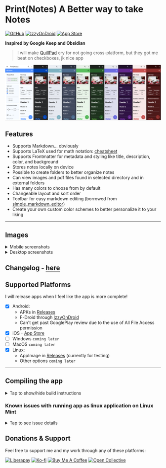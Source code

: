 # Print(Notes) A Better way to take Notes

[![GitHub](https://img.shields.io/github/license/RoBoT095/printnotes)](https://github.com/RoBoT095/printnotes/blob/main/LICENSE)
[![IzzyOnDroid](https://img.shields.io/endpoint?url=https://apt.izzysoft.de/fdroid/api/v1/shield/com.printnotes.printnotes)](https://apt.izzysoft.de/fdroid/index/apk/com.printnotes.printnotes)
[![App Store](https://img.shields.io/badge/App_Store-0D96F6?logo=app-store&logoColor=white)](https://apps.apple.com/us/app/print-notes/id6740996365)

**Inspired by Google Keep and Obsidian**

> I will make <a href='https://github.com/quillpad/quillpad'>QuillPad</a> cry for not going cross-platform, but they got me beat on checkboxes, jk nice app

<img src="https://github.com/RoBoT095/printnotes/blob/main/images/AllThemes2-smaller.png?raw=true" alt="all themes" />

## Features

- Supports Markdown... obviously
- Supports LaTeX used for math notation: <a href='https://quickref.me/latex'>cheatsheet</a>
- Supports Frontmatter for metadata and styling like title, description, color, and background
- Stores notes locally on device
- Possible to create folders to better organize notes
- Can view images and pdf files found in selected directory and in external folders
- Has many colors to choose from by default
- Changeable layout and sort order
- Toolbar for easy markdown editing (borrowed from [simple_markdown_editor](https://github.com/zahniar88/simple_markdown_editor))
- Create your own custom color schemes to better personalize it to your liking
<!-- - Supports Windows, Mac, Linux, Android, and iOS -->

---

## Images

<details close>
<summary>Mobile screenshots</summary>

<p>
  <img src="https://github.com/RoBoT095/printnotes/blob/main/images/Phone/PhoneGridView.png?raw=true" alt="phone grid view" width=200 />
  <img src="https://github.com/RoBoT095/printnotes/blob/main/images/Phone/PhoneListView.png?raw=true" alt="phone list view" width=200 />
  <img src="https://github.com/RoBoT095/printnotes/blob/main/images/Phone/PhoneTreeView.png?raw=true" alt="phone tree view" width=200 />
  <img src="https://github.com/RoBoT095/printnotes/blob/main/images/Phone/PhoneEditor.png?raw=true" alt="phone editor preview" width=200 />
  <img src="https://github.com/RoBoT095/printnotes/blob/main/images/Phone/PhoneEditing.png?raw=true" alt="phone editor edit" width=200 />
  <img src="https://github.com/RoBoT095/printnotes/blob/main/images/Phone/PhoneSettings.png?raw=true" alt="phone settings" width=200 />
  <img src="https://github.com/RoBoT095/printnotes/blob/main/images/Phone/PhoneAdvancedSearch.png?raw=true" alt="phone tag search" width=200 />
</p>

</details>

<details close>
<summary>Desktop screenshots</summary>

<p>
  <img src="https://github.com/RoBoT095/printnotes/blob/main/images/Desktop/DesktopGridView.png?raw=true" alt="desktop grid view" width=500 />
  <img src="https://github.com/RoBoT095/printnotes/blob/main/images/Desktop/DesktopListView.png?raw=true" alt="desktop list view" width=500 />
  <img src="https://github.com/RoBoT095/printnotes/blob/main/images/Desktop/DesktopTreeView.png?raw=true" alt="desktop tree view" width=500 />
  <img src="https://github.com/RoBoT095/printnotes/blob/main/images/Desktop/DesktopEditor.png?raw=true" alt="desktop editor" width=500 />
</p>
</details>

## Changelog - [here](https://github.com/RoBoT095/printnotes/blob/main/CHANGELOG.md)

## Supported Platforms

I will release apps when I feel like the app is more complete!

- [x] Android:
  - APKs in [Releases](https://github.com/RoBoT095/printnotes/releases)
  - F-Droid through [IzzyOnDroid](https://apt.izzysoft.de/fdroid/index/apk/com.printnotes.printnotes)
  - Can't get past GooglePlay review due to the use of All File Access permission
- [x] iOS - [App Store](https://apps.apple.com/us/app/print-notes/id6740996365)
- [ ] Windows `coming later`
- [ ] MacOS `coming later`
- [x] Linux:
  - AppImage in [Releases](https://github.com/RoBoT095/printnotes/releases) (currently for testing)
  - Other options `coming later`

---

## Compiling the app

<details close>
<summary>Tap to show/hide build instructions</summary>

Make sure you have a working flutter sdk setup. If not installed, go to [Install - Flutter](https://docs.flutter.dev/get-started/install) and select your platform, and follow the instructions to make sure you have all the right dependencies installed.

Once you get everything installed, test to see you didn't miss anything:

```
flutter doctor -v
```

---

Be sure to disable signing on build.gradle or create your own keystore to [sign](https://docs.flutter.dev/deployment/android#sign-the-app) the app for android.

### Building Locally

To make sure you are running latest version of flutter, run these commands:

```
$ flutter channel stable
```

```
$ flutter upgrade
```

After that, building is as simple as running these commands:

> This is to grab app dependencies

```
$ flutter pub get
```

> This is to make sure app runs

```
$ flutter run lib/main.dart
```

> If you are unsure what target operating system, read further down

```
$ flutter build <target> --release
```

### Targets available for flutter:

- `aar`: Build a repository containing an AAR and a POM file.
- `apk`: Build an Android APK file from app.
- `appbundle`: Build an Android App Bundle file from app.
- `bundle`: Build the Flutter assets directory from app.

### Device host specific

In other words, compiling can only be done on device you are compiling for (ex: `app.exe` requires windows)

- `linux`: Build a Linux desktop application.
- `windows`: Build a Windows desktop application.
- `macos`: Build a MacOS desktop application.
  - `ipa`: Build an iOS App Store Package from app.

### Building with Docker

If you have docker installed you can run my script to automatically build APKs, here is how to use them:

> change into scripts directory

```
cd scripts/
```

> allow script to be executable

```
chmod +x docker-build.sh
```

> run the script

```
./docker-build.sh
```

On completion you should have an `outputs/` folder with 4 apk files (app-release, app-arm64-v8a-release, app-armeabi-v7a-release, and app-x86_64-release)

</details>

### Known issues with running app as linux application on Linux Mint

<details close>
<summary>Tap to see issue details</summary>

**<u>Note: This doesn't seem to affect other types of distros, or when running in android emulator</u>**

Running as a linux application on flutter version _3.24.0 (or newer)_ causes any `TextFields` to **slows down** or **crash** the app (ex. editing note, creating note/folder, searching, etc), best workaround currently is either disabling the "Enable the on-screen keyboard" option in Accessibilty > Keyboard, or wrapping all textfields with `ExcludeSemantics` widget, or downgrading to flutter version _3.22.3_.

</details>

## Donations & Support

Feel free to support me and my work through any of these platforms:

[![Liberapay](https://img.shields.io/badge/Liberapay-F6C915?logo=liberapay&logoColor=black)](https://liberapay.com/RoBoT_095/donate)
[![Ko-fi](https://img.shields.io/badge/Ko--fi-FF5E5B?logo=ko-fi&logoColor=white)](https://ko-fi.com/robot095/donate)
[![Buy Me A Coffee](https://img.shields.io/badge/Buy%20Me%20a%20Coffee-ffdd00?&logo=buy-me-a-coffee&logoColor=black)](https://buymeacoffee.com/robot_095)
[![Open Collective](https://img.shields.io/badge/Open%20Collective-3385FF?logo=open-collective&logoColor=white)](https://opencollective.com/webpack/donate)
